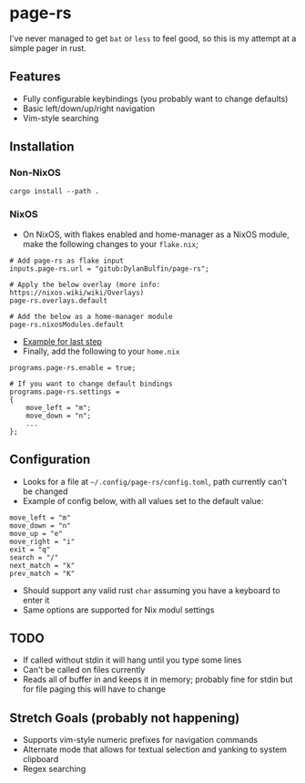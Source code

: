 # page-rs
I've never managed to get `bat` or `less` to feel good, so this is my attempt at a simple pager in rust.

## Features
- Fully configurable keybindings (you probably want to change defaults)
- Basic left/down/up/right navigation
- Vim-style searching

## Installation
### Non-NixOS 
`cargo install --path .`

### NixOS
- On NixOS, with flakes enabled and home-manager as a NixOS module, make the following changes to your `flake.nix`;
```
# Add page-rs as flake input
inputs.page-rs.url = "gitub:DylanBulfin/page-rs";

# Apply the below overlay (more info: https://nixos.wiki/wiki/Overlays)
page-rs.overlays.default

# Add the below as a home-manager module
page-rs.nixosModules.default
```
- [Example for last step](https://github.com/DylanBulfin/nixos/blob/aff703b2df820fca7b82ea873a776cc75e220bc6/flake.nix#L32)
- Finally, add the following to your `home.nix`
```
programs.page-rs.enable = true;

# If you want to change default bindings
programs.page-rs.settings = 
{
    move_left = "m";
    move_down = "n";
    ...
};
```

## Configuration 
- Looks for a file at `~/.config/page-rs/config.toml`, path currently can't be changed
- Example of config below, with all values set to the default value:
```
move_left = "m"
move_down = "n"
move_up = "e"
move_right = "i"
exit = "q"
search = "/"
next_match = "k"
prev_match = "K"
```
- Should support any valid rust `char` assuming you have a keyboard to enter it
- Same options are supported for Nix modul settings

## TODO
- If called without stdin it will hang until you type some lines
- Can't be called on files currently
- Reads all of buffer in and keeps it in memory; probably fine for stdin but for file paging this will have to change

## Stretch Goals (probably not happening)
- Supports vim-style numeric prefixes for navigation commands
- Alternate mode that allows for textual selection and yanking to system clipboard
- Regex searching 